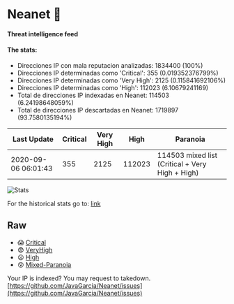 # Neanet :hocho:
#### Threat intelligence feed
#### The stats:

- Direcciones IP con mala reputacion analizadas: 1834400 (100%)
- Direcciones IP determinadas como 'Critical':  355 (0.019352376799%)
- Direcciones IP determinadas como 'Very High':  2125 (0.115841692106%)
- Direcciones IP determinadas como 'High':  112023 (6.10679241169)
- Total de direcciones IP indexadas en Neanet:  114503 (6.24198648059%)
- Total de direcciones IP descartadas en Neanet:  1719897 (93.7580135194%)

| Last Update | Critical | Very High | High | Paranoia |
| --- | --- | --- | --- | --- |
| 2020-09-06 06:01:43 | 355 | 2125 | 112023 | 114503 mixed list (Critical + Very High + High)|

![Stats](https://docs.google.com/spreadsheets/d/e/2PACX-1vSnaNMIXVabIpDJjufMlzH7poXnshF3mgd8Is1g9ytUEzVsP5my4Trn8f-xkoLLQ38xpL3HtmUexLo6/pubchart?oid=501124687&format=image)

For the historical stats go to: [link](/stats.csv)
## Raw
- :scream: [Critical](https://raw.githubusercontent.com/JavaGarcia/Neanet/master/blacklists/neanet_critical.txt)
- :fearful: [VeryHigh](https://raw.githubusercontent.com/JavaGarcia/Neanet/master/blacklists/neanet_veryHigh.txtt)
- :frowning: [High](https://raw.githubusercontent.com/JavaGarcia/Neanet/master/blacklists/neanet_high.txt)
- :dizzy_face: [Mixed-Paranoia](https://raw.githubusercontent.com/JavaGarcia/Neanet/master/blacklists/neanet_all.txt)


Your IP is indexed? You may request to takedown. [https://github.com/JavaGarcia/Neanet/issues](https://github.com/JavaGarcia/Neanet/issues)







































































































































































































































































































































































































































































































































































































